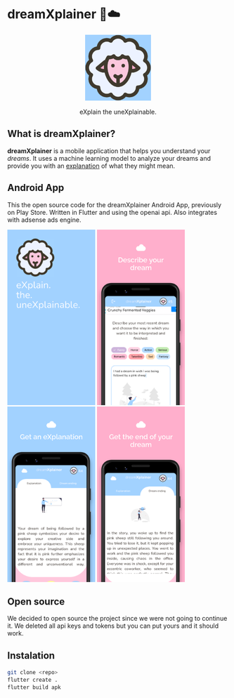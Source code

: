# dreamXplainer 🐑☁️

<p align="center">
  <img src="./logo.png" width="150" />
</p>

<p align="center">
  eXplain the uneXplainable. 
</p>


## What is dreamXplainer?

**dreamXplainer** is a mobile application that helps you understand your _dreams_. It uses a machine learning model to analyze your dreams and provide you with an  <ins>explanation</ins> of what they might mean.


## Android App

This the open source code for the dreamXplainer Android App, previously on Play Store. Written in Flutter and using the openai api. Also integrates with adsense ads engine.

<p float="center">
  <img src="./screenshots/1.png" width="200" />
  <img src="./screenshots/2.png" width="200" /> 
  <img src="./screenshots/3.png" width="200" />
  <img src="./screenshots/4.png" width="200" />
</p>

## Open source

We decided to open source the project since we were not going to continue it. We deleted all api keys and tokens but you can put yours and it should work.

## Instalation


```bash
git clone <repo> 
flutter create .
flutter build apk
``````

